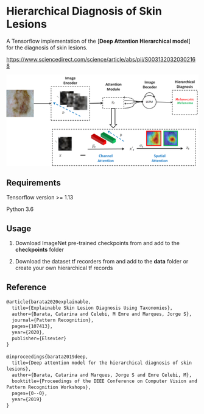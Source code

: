 # Hierarchical Diagnosis of Skin Lesions
A Tensorflow implementation of the [**Deep Attention Hierarchical model**] for the diagnosis of skin lesions.

https://www.sciencedirect.com/science/article/abs/pii/S0031320320302168

![](./imgs/system.jpg)

## Requirements
Tensorflow version >= 1.13

Python 3.6

## Usage
1) Download ImageNet pre-trained checkpoints from and add to the **checkpoints** folder

2) Download the dataset tf recorders from and add to the **data** folder or create your own hierarchical tf records


## Reference

```
@article{barata2020explainable,
  title={Explainable Skin Lesion Diagnosis Using Taxonomies},
  author={Barata, Catarina and Celebi, M Emre and Marques, Jorge S},
  journal={Pattern Recognition},
  pages={107413},
  year={2020},
  publisher={Elsevier}
}

@inproceedings{barata2019deep,
  title={Deep attention model for the hierarchical diagnosis of skin lesions},
  author={Barata, Catarina and Marques, Jorge S and Emre Celebi, M},
  booktitle={Proceedings of the IEEE Conference on Computer Vision and Pattern Recognition Workshops},
  pages={0--0},
  year={2019}
}

```
